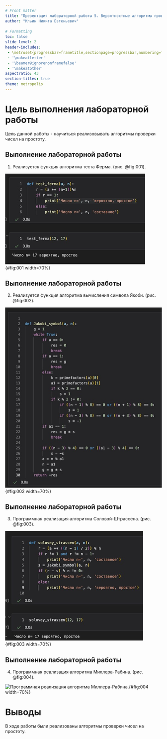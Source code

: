 ```yaml
---
# Front matter
title: "Презентация лабораторной работы 5. Вероятностные алгоритмы проверки чисел на простоту"
author: "Ильин Никита Евгеньевич"

# Formatting
toc: false
slide_level: 2
header-includes: 
 - \metroset{progressbar=frametitle,sectionpage=progressbar,numbering=fraction}
 - '\makeatletter'
 - '\beamer@ignorenonframefalse'
 - '\makeatother'
aspectratio: 43
section-titles: true
theme: metropolis
---
```


# Цель выполнения лабораторной работы 

Цель данной работы - научиться реализовывать алгоритмы проверки чисел на простоту.

## Выполнение лабораторной работы

1. Реализуется функция алгоритма теста Ферма.  (рис. @fig:001).

![Программная реализация алгоритма теста Ферма.](image/img3.jpeg){#fig:001 width=70%}

## Выполнение лабораторной работы

2. Реализуется функция алгоритма вычисления символа Якоби. (рис. @fig:002).

![Алгоритм вычисления символа Якоби](image/img2.jpeg){#fig:002 width=70%}

## Выполнение лабораторной работы

3. Программная реализация алгоритма Соловэй-Штрассена.  (рис. @fig:003).

![Программная реализация алгоритма Соловэй-Штрассена](image/img1.jpeg){#fig:003 width=70%}
## Выполнение лабораторной работы

4. Программная реализация алгоритма Миллера-Рабина. (рис. @fig:004).

![Программная реализация алгоритма Миллера-Рабина.](image/img6.jpeg){#fig:004 width=70%}

# Выводы

В ходе работы были реализованы алгоритмы проверки чисел на простоту.